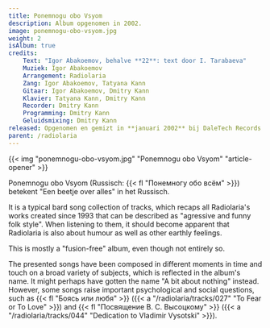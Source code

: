 ```yaml
---
title: Ponemnogu obo Vsyom
description: Album opgenomen in 2002.
image: ponemnogu-obo-vsyom.jpg
weight: 2
isAlbum: true
credits:
    Text: "Igor Abakoemov, behalve **22**: text door I. Tarabaeva"
    Muziek: Igor Abakoemov
    Arrangement: Radiolaria
    Zang: Igor Abakoemov, Tatyana Kann
    Gitaar: Igor Abakoemov, Dmitry Kann
    Klavier: Tatyana Kann, Dmitry Kann
    Recorder: Dmitry Kann
    Programming: Dmitry Kann
    Geluidsmixing: Dmitry Kann
released: Opgenomen en gemizt in **januari 2002** bij DaleTech Records (Tjoemen, Rusland). Het is nooit gereleased door een label.
parent: /radiolaria
---
```


{{< img "ponemnogu-obo-vsyom.jpg" "Ponemnogu obo Vsyom" "article-opener" >}}

Ponemnogu obo Vsyom (Russisch: {{< fl "Понемногу обо всём" >}}) betekent "Een beetje over alles" in het Russisch.

<!--TODO translate-->

It is a typical bard song collection of tracks, which recaps all Radiolaria's works created since 1993 that can be described as "agressive and funny folk style". When listening to them, it should become apparent that Radiolaria is also about humour as well as other earthly feelings.

This is mostly a "fusion-free" album, even though not entirely so.

The presented songs have been composed in different moments in time and touch on a broad variety of subjects, which is reflected in the album's name. It might perhaps have gotten the name "A bit about nothing" instead. However, some songs raise important psychological and social questions, such as {{< fl "Боясь или любя" >}} ({{< a "/radiolaria/tracks/027" "To Fear or To Love" >}}) and {{< fl "Посвящение В. С. Высоцкому" >}} ({{< a "/radiolaria/tracks/044" "Dedication to Vladimir Vysotski" >}}).
